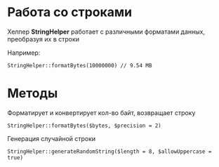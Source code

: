 # Работа со строками

Хелпер **StringHelper** работает с различными форматами данных, преобразуя их в строки


Например:

```
StringHelper::formatBytes(10000000) // 9.54 MB
```


# Методы

Форматирует и конвертирует кол-во байт, возвращает строку
```
StringHelper::formatBytes($bytes, $precision = 2)
```

Генерация случайной строки
```
StringHelper::generateRandomString($length = 8, $allowUppercase = true)
```